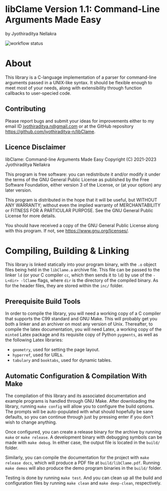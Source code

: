 # libClame Version 1.1: Command-Line Arguments Made Easy
by Jyothiraditya Nellakra

![workflow status](https://github.com/jyothiraditya-n/libClame/actions/workflows/c-cpp.yml/badge.svg)

# About

This library is a C-language implementation of a parser for command-line arguments passed in a UNIX-like syntax. It should be flexible enough to meet most of your needs, along with extensibility through function callbacks to user-specied code.

## Contributing

Please report bugs and submit your ideas for improvements either to my email ID <jyothiraditya.n@gmail.com> or at the GitHub repository <https://github.com/jyothiraditya-n/libClame>. 

## Licence Disclaimer

libClame: Command-line Arguments Made Easy Copyright (C) 2021-2023 Jyothiraditya Nellakra

This program is free software: you can redistribute it and/or modify it under the terms of the GNU General Public License as published by the Free Software Foundation, either version 3 of the License, or (at your option) any later  version.

This program is distributed in the hope that it will be useful, but WITHOUT ANY WARRANTY; without even the implied warranty of MERCHANTABILITY or FITNESS FOR A PARTICULAR PURPOSE. See the GNU General Public License for more details.

You should have received a copy of the GNU General Public License along with this program. If not, see <https://www.gnu.org/licenses/>.

# Compiling, Building & Linking

This library is linked statically into your program binary, with the `.o` object files being held in the `libClame.a` archive file. This file can be passed to the linker `ld` (or your C compiler `cc`, which then sends it to `ld`) by use of the `-L<dir> -lClame` flags, where `dir` is the directory of the compiled binary. As for the header files, they are stored within the `inc/` folder.

## Prerequisite Build Tools

In order to compile the library, you will need a working copy of a C compiler that supports the C99 standard and GNU Make. This will probably get you both a linker and an archiver on most any version of Unix. Thereafter, to compile the latex documentation, you will need Latex, a working copy of the `minted` Latex package and its requisite copy of Python `pygments`, as well as the following Latex libraries:

- `geometry`, used for setting the page layout.
- `hyperref`, used for URLs.
- `tabulary` and `booktabs`, used for dynamic tables.

## Automatic Configuration & Compilation With Make

The compilation of this library and its associated documentation and example programs is handled through GNU Make. After downloading the library, running `make config` will allow you to configure the build options. The prompts will be auto-populated with what should hopefully be sane defaults, so you can continue through just by pressing enter if you don't wish to change anything.

Once configured, you can create a release binary for the archive by running `make` or `make release`. A development binary with debugging symbols can be made with `make debug`. In either case, the output file is located in the `build/` folder.

Similarly, you can compile the documentation for the project with `make release docs`, which will produce a PDF file at `build/libClame.pdf`. Running `make demos` will also produce the demo program binaries in the `build/` folder.

Testing is done by running `make test`. And you can clean up all the build and configuration files by running `make clean` and `make deep-clean`, respectively.
